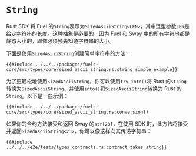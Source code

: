 # `String`

Rust SDK 将 Fuel 的`String`表示为`SizedAsciiString<LEN>`，其中泛型参数`LEN`是给定字符串的长度。这种抽象是必要的，因为 Fuel 和 Sway 中的所有字符串都是静态大小的，即你必须预先知道字符串的大小。

下面是使用`SizedAsciiString`创建简单字符串的方法：

```rust,ignore
{{#include ../../../packages/fuels-core/src/types/core/sized_ascii_string.rs:string_simple_example}}
```

为了更轻松地使用`SizedAsciiString`，你可以使用`try_into()`将 Rust 的`String`转换为`SizedAsciiString`，并使用`into()`将`SizedAsciiString`转换为 Rust 的`String`。以下是一些示例：

```rust,ignore
{{#include ../../../packages/fuels-core/src/types/core/sized_ascii_string.rs:conversion}}
```

如果你的合约方法接受和返回 Sway 的`str[23]`，在使用 SDK 时，此方法将接受并返回`SizedAsciiString<23>`，你可以像这样向其传递字符串：

```rust,ignore
{{#include ../../../e2e/tests/types_contracts.rs:contract_takes_string}}
```
